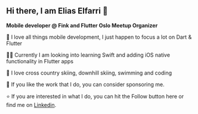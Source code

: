 ## Hi there, I am Elias Elfarri 👋
**Mobile developer @ Fink and Flutter Oslo Meetup Organizer**

📱 I love all things mobile development, I just happen to focus a lot on Dart & Flutter

🧑‍🎓 Currently I am looking into learning Swift and adding iOS native functionality in Flutter apps

💖 I love cross country skiing, downhill skiing, swimming and coding 

💸 If you like the work that I do, you can consider sponsoring me.

⭐️ If you are interested in what I do, you can hit the Follow button here or find me on [Linkedin](https://www.linkedin.com/in/elias-elfarri/).

<!--
**Moelfarri/Moelfarri** is a ✨ _special_ ✨ repository because its `README.md` (this file) appears on your GitHub profile.

Here are some ideas to get you started:

- 🔭 I’m currently working on ...
- 🌱 I’m currently learning ...
- 👯 I’m looking to collaborate on ...
- 🤔 I’m looking for help with ...
- 💬 Ask me about ...
- 📫 How to reach me: ...
- 😄 Pronouns: ...
- ⚡ Fun fact: ...
-->

